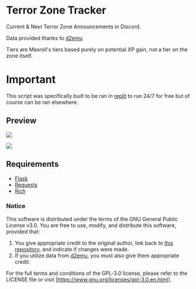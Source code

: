 # Terror Zone Tracker
Current &amp; Next Terror Zone Announcements in Discord.

Data provided thanks to [d2emu](https://www.d2emu.com/tz)

Tiers are Maxroll's tiers based purely on potential XP gain, not a tier on the zone itself.

# Important
This script was specifically built to be ran in [replit](https://replit.com/) to run 24/7 for free but of course can be ran elsewhere.

## Preview
![](https://i.imgur.com/TLwbu3W.png)

![](https://i.imgur.com/g9P2LpR.png)

## Requirements
- [Flask](https://github.com/pallets/flask)
- [Requests](https://pypi.org/project/requests/)
- [Rich](https://github.com/Textualize/rich)

### Notice
This software is distributed under the terms of the GNU General Public License v3.0. You are free to use, modify, and distribute this software, provided that:

1. You give appropriate credit to the original author, link back to [this repository](https://github.com/juddisjudd/tzone_tracker), and indicate if changes were made.
2. If you utilize data from [d2emu](https://www.d2emu.com/tz), you must also give them appropriate credit.

For the full terms and conditions of the GPL-3.0 license, please refer to the LICENSE file or visit [https://www.gnu.org/licenses/gpl-3.0.en.html].
